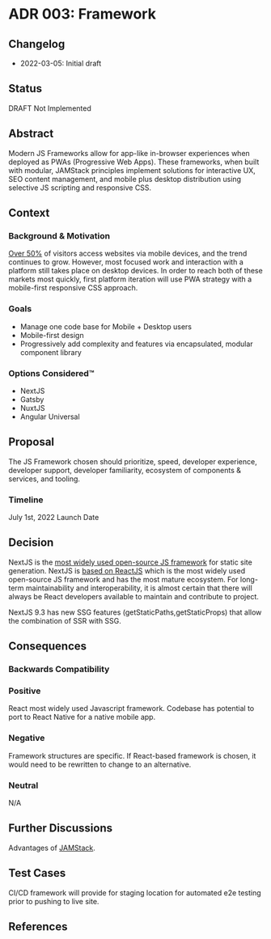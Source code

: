 # ADR 003: Framework

## Changelog
* 2022-03-05: Initial draft

## Status
DRAFT Not Implemented

## Abstract
Modern JS Frameworks allow for app-like in-browser experiences when deployed as PWAs (Progressive Web Apps). These frameworks, when built with modular, JAMStack principles implement solutions for interactive UX, SEO content management, and mobile plus desktop distribution using selective JS scripting and responsive CSS.

## Context

### Background & Motivation
[Over 50%](https://www.statista.com/statistics/277125/share-of-website-traffic-coming-from-mobile-devices/) of visitors access websites via mobile devices, and the trend continues to grow. However, most focused work and interaction with a platform still takes place on desktop devices. In order to reach both of these markets most quickly, first platform iteration will use PWA strategy with a mobile-first responsive CSS approach.

### Goals
* Manage one code base for Mobile + Desktop users
* Mobile-first design
* Progressively add complexity and features via encapsulated, modular component library

### Options Considered™
* NextJS
* Gatsby
* NuxtJS
* Angular Universal

## Proposal 
The JS Framework chosen should prioritize, speed, developer experience, developer support, developer familiarity, ecosystem of components & services, and tooling.

### Timeline
July 1st, 2022 Launch Date

## Decision
NextJS is the [most widely used open-source JS framework](https://www.npmtrends.com/angular-universal-express-vs-gatsby-vs-next-vs-nuxt) for static site generation. NextJS is [based on ReactJS](https://www.npmtrends.com/@angular/core-vs-react-vs-vue) which is the most widely used open-source JS framework and has the most mature ecosystem. For long-term maintainability and interoperability, it is almost certain that there will always be React developers available to maintain and contribute to project.

NextJS 9.3 has new SSG features (getStaticPaths,getStaticProps) that allow the combination of SSR with SSG. 

## Consequences


### Backwards Compatibility


### Positive
React most widely used Javascript framework. Codebase has potential to port to React Native for a native mobile app.

### Negative
Framework structures are specific. If React-based framework is chosen, it would need to be rewritten to change to an alternative.

### Neutral
N/A

## Further Discussions
Advantages of [JAMStack](https://jamstack.org/).

## Test Cases
CI/CD framework will provide for staging location for automated e2e testing prior to pushing to live site.

## References